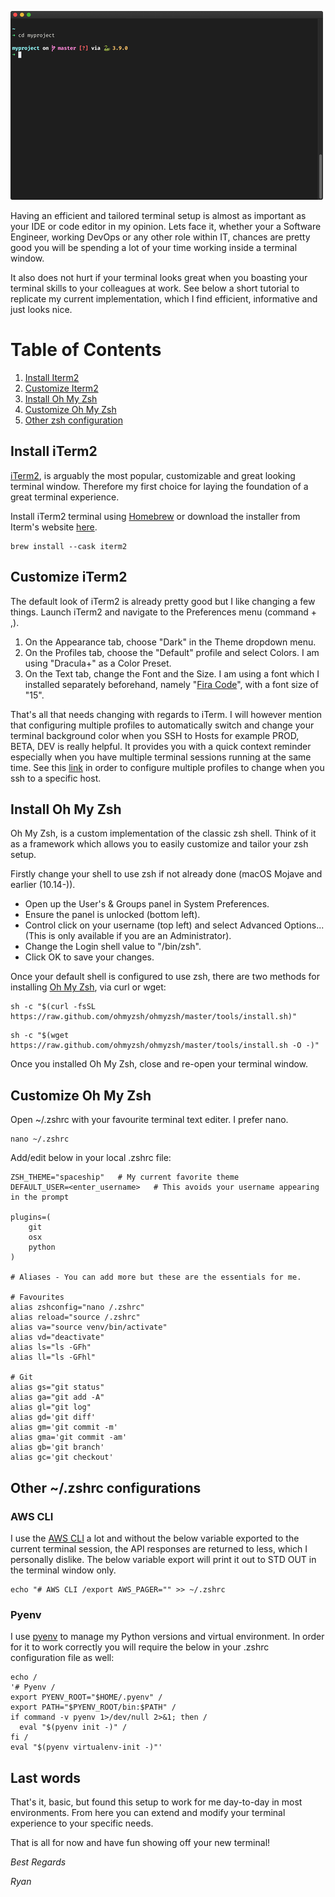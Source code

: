 ![](/static/markdownx/2021/01/07/myterminal.png_ff66f794-7909-4499-bda5-b4e528e60302.png)

Having an efficient and tailored terminal setup is almost as important as your IDE or code editor in my opinion. Lets face it, whether your a Software Engineer, working DevOps or any other role within IT, chances are pretty good you will be spending a lot of your time working inside a terminal window.

It also does not hurt if your terminal looks great when you boasting your terminal skills to your colleagues at work. See below a short tutorial to replicate my current implementation, which I find efficient, informative and just looks nice.


# Table of Contents
1. [Install Iterm2](#install_iterm2)
2. [Customize Iterm2](#custom_iterm2)
3. [Install Oh My Zsh](#install_ohmyzsh)
4. [Customize Oh My Zsh](#custom_ohmyzsh)
5. [Other zsh configuration](#other_zsh)


<div id='install_iterm2' markdown='1'></div>

## Install iTerm2

[iTerm2](https://iterm2.com/), is arguably the most popular, customizable and great looking terminal window. Therefore my first choice for laying the foundation of a great terminal experience.

Install iTerm2 terminal using [Homebrew](https://brew.sh/) or download the installer from Iterm's website [here](https://iterm2.com/).

```
brew install --cask iterm2
```

<div id='custom_iterm2' markdown='1'></div>

## Customize iTerm2
The default look of iTerm2 is already pretty good but I like changing a few things. Launch iTerm2 and navigate to the Preferences menu (command + ,).

1. On the Appearance tab, choose "Dark" in the Theme dropdown menu.
2. On the Profiles tab, choose the "Default" profile and select Colors. I am using "Dracula+" as a Color Preset.
3. On the Text tab, change the Font and the Size. I am using a font which I installed separately beforehand, namely "[Fira Code](https://github.com/tonsky/FiraCode)", with a font size of "15".

That's all that needs changing with regards to iTerm. I will however mention that configuring multiple profiles to automatically switch and change your terminal background color when you SSH to Hosts for example PROD, BETA, DEV is really helpful. It provides you with a quick context reminder especially when you have multiple terminal sessions running at the same time. See this [link](https://apple.stackexchange.com/questions/51739/how-to-change-color-profiles-on-ssh-iterm2-on-ssh) in order to configure multiple profiles to change when you ssh to a specific host.

<div id='install_ohmyzsh' markdown='1'></div>

## Install Oh My Zsh
Oh My Zsh, is a custom implementation of the classic zsh shell. Think of it as a framework which allows you to easily customize and tailor your zsh setup.

Firstly change your shell to use zsh if not already done (macOS Mojave and earlier (10.14-)).

* Open up the User's & Groups panel in System Preferences.
* Ensure the panel is unlocked (bottom left).
* Control click on your username (top left) and select Advanced Options... (This is only available if you are an Administrator).
* Change the Login shell value to "/bin/zsh".
* Click OK to save your changes.

Once your default shell is configured to use zsh, there are two methods for installing [Oh My Zsh](https://ohmyz.sh/#install), via curl or wget:
```
sh -c "$(curl -fsSL https://raw.github.com/ohmyzsh/ohmyzsh/master/tools/install.sh)"
```
```
sh -c "$(wget https://raw.github.com/ohmyzsh/ohmyzsh/master/tools/install.sh -O -)"
```

Once you installed Oh My Zsh, close and re-open your terminal window.

<div id='custom_ohmyzsh' markdown='1'></div>

## Customize Oh My Zsh

Open ~/.zshrc with your favourite terminal text editer. I prefer nano.

```
nano ~/.zshrc
```

Add/edit below in your local .zshrc file:
```
ZSH_THEME="spaceship"   # My current favorite theme
DEFAULT_USER=<enter_username>   # This avoids your username appearing in the prompt

plugins=(
    git
    osx
    python
)

# Aliases - You can add more but these are the essentials for me.

# Favourites
alias zshconfig="nano /.zshrc"
alias reload="source /.zshrc"
alias va="source venv/bin/activate"
alias vd="deactivate"
alias ls="ls -GFh"
alias ll="ls -GFhl"

# Git
alias gs="git status"
alias ga="git add -A"
alias gl="git log"
alias gd='git diff'
alias gm='git commit -m'
alias gma='git commit -am'
alias gb='git branch'
alias gc='git checkout'
```

<div id='other_zsh' markdown='1'></div>

## Other ~/.zshrc configurations
### AWS CLI
I use the [AWS CLI](https://aws.amazon.com/cli/) a lot and without the below variable exported to the current terminal session, the API responses are returned to less, which I personally dislike. The below variable export will print it out to STD OUT in the terminal window only.

```
echo "# AWS CLI /export AWS_PAGER="" >> ~/.zshrc
```

### Pyenv
I use [pyenv](https://github.com/pyenv/pyenv) to manage my Python versions and virtual environment. In order for it to work correctly you will require the below in your .zshrc configuration file as well:
```
echo /
'# Pyenv /
export PYENV_ROOT="$HOME/.pyenv" /
export PATH="$PYENV_ROOT/bin:$PATH" /
if command -v pyenv 1>/dev/null 2>&1; then /
  eval "$(pyenv init -)" /
fi /
eval "$(pyenv virtualenv-init -)"'
```

## Last words
That's it, basic, but found this setup to work for me day-to-day in most environments. From here you can extend and modify your terminal experience to your specific needs.

That is all for now and have fun showing off your new terminal!

*Best Regards*

*Ryan*
